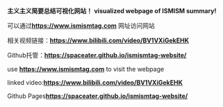 __主义主义简要总结可视化网站！__
__visualized webpage of ISMISM summary!__

可以通过**https://www.ismismtag.com** 网址访问网站

相关视频链接：**https://www.bilibili.com/video/BV1VXiGekEHK**

Github托管：**https://spaceater.github.io/ismismtag-website/**

use **https://www.ismismtag.com** to visit the webpage

linked video:**https://www.bilibili.com/video/BV1VXiGekEHK**

Github Pages**https://spaceater.github.io/ismismtag-website/**

